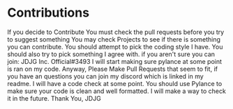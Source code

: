 # Contributions

If you decide to Contribute
You must check the pull requests before you try to suggest something
You may check Projects to see if there is something you can contribute.
You should attempt to pick the coding style I have.
You should also try to pick something I agree with.
if you aren't sure you can join: JDJG Inc. Official#3493
I will start making sure pylance at some point is ran on my code.
Anyway, Please Make Pull Requests that seem to fit, if you have an questions you can join my discord which is linked in my readme.
I will have a code check at some point.
You should use Pylance to make sure your code is clean and well formatted.
I will make a way to check it in the future.
Thank You,
JDJG
